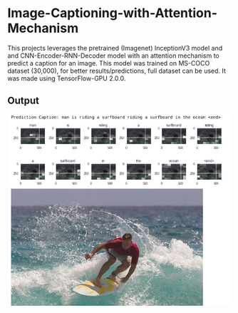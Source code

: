 # Image-Captioning-with-Attention-Mechanism
This projects leverages the pretrained (Imagenet) InceptionV3 model and and CNN-Encoder-RNN-Decoder model with an attention mechanism to predict a caption for an image. This model was trained on MS-COCO dataset (30,000), for better results/predictions, full dataset can be used. It was made using TensorFlow-GPU 2.0.0.

## Output
![Results](output.png)
